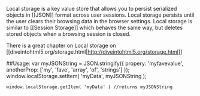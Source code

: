 Local storage is a key value store that allows you to persist serialized objects in [[JSON]] format across user sessions. Local storage persists until the user clears their browsing data in the browser settings. Local storage is similar to [[Session Storage]] which behaves the same way, but deletes stored objects when a browsing session is closed.

There is a great chapter on Local storage on [[diveintohtml5.org/storage.html|http://diveintohtml5.org/storage.html]]

##Usage:
    var myJSONString = JSON.stringify({
      propery: 'myfavevalue',
      anotherProp: ['my', 'fave', 'array', 'of', 'strings']
    });
    window.localStorage.setItem( 'myData', myJSONString );

    window.localStorage.getItem( 'myData' ) //returns myJSONString
